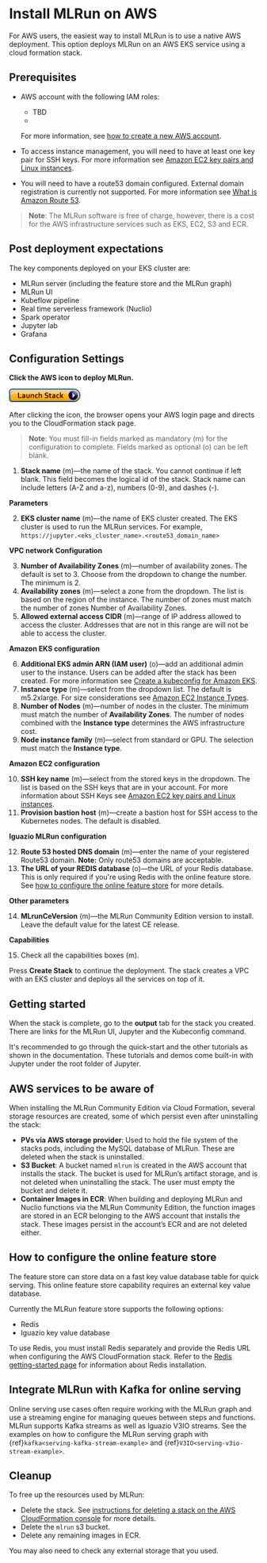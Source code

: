 # Install MLRun on AWS

For AWS users, the easiest way to install MLRun is to use a native AWS deployment. This option deploys MLRun on an AWS EKS service using a cloud formation stack.

## Prerequisites

- AWS account with the following IAM roles:
  - TBD
  -

  For more information, see [how to create a new AWS account](https://aws.amazon.com/premiumsupport/knowledge-center/create-and-activate-aws-account/).

- To access instance management, you will need to have at least one key pair for SSH keys. For more information see [Amazon EC2 key pairs and Linux instances](https://docs.aws.amazon.com/AWSEC2/latest/UserGuide/ec2-key-pairs.html).
- You will need to have a route53 domain configured. External domain registration is currently not supported. For more information see [What is Amazon Route 53](https://docs.aws.amazon.com/Route53/latest/DeveloperGuide/Welcome.html).


> **Note**: The MLRun software is free of charge, however, there is a cost for the AWS infrastructure services such as EKS, EC2, S3 and ECR.

## Post deployment expectations

The key components deployed on your EKS cluster are:

- MLRun server (including the feature store and the MLRun graph)
- MLRun UI
- Kubeflow pipeline
- Real time serverless framework (Nuclio)
- Spark operator
- Jupyter lab
- Grafana

## Configuration Settings

**Click the AWS icon to deploy MLRun.**

<a href="https://us-east-1.console.aws.amazon.com/cloudformation/home?region=us-east-1#/stacks/quickcreate?templateUrl=https%3A%2F%2Fmlrun-kit-alexp.s3.us-east-2.amazonaws.com%2Fquickstart-amazon-eks%2Ftemplates%2Figuazio-mlrun-kit-entrypoint-new-vpc.template.yaml&stackName=MLrun-community%20&param_AdditionalEKSAdminUserArn=&param_AvailabilityZones%5B%5D=&param_ClusterDomain=&param_DeployMLRunKit=true&param_EKSClusterName=&param_KeyPairName=&param_MLrunKitVersion=&param_NodeInstanceFamily=Standard&param_NodeInstanceType=m5.2xlarge&param_NumberOfAZs=3&param_NumberOfNodes=3&param_ProvisionBastionHost=Disabled&param_RegistryDomainName=index.docker.io&param_RegistryEmail=&param_RegistrySuffix=%2Fv1%2F&param_RegistryUsername=&param_RemoteAccessCIDR="><img src="../_static/images/aws_launch_stack.png"></img></a>

After clicking the icon, the browser opens your AWS login page and directs you to the CloudFormation stack page.

> **Note**: You must fill-in fields marked as mandatory (m) for the configuration to complete. Fields marked as optional (o) can be left blank.

1. **Stack name** (m)&mdash;the name of the stack. You cannot continue if left blank. This field becomes the logical id of the stack. Stack name can include letters (A-Z and a-z), numbers (0-9), and dashes (-).

**Parameters**

2. **EKS cluster name** (m)&mdash;the name of EKS cluster created. The EKS cluster is used to run the MLRun services. For example, `https://jupyter.<eks_cluster_name>.<route53_domain_name>`

**VPC network Configuration**

3. **Number of Availability Zones** (m)&mdash;number of availability zones. The default is set to 3. Choose from the dropdown to change the number. The minimum is 2.
4. **Availability zones** (m)&mdash;select a zone from the dropdown. The list is based on the region of the instance. The number of zones must match the number of zones Number of Availability Zones.
5. **Allowed external access CIDR** (m)&mdash;range of IP address allowed to access the cluster. Addresses that are not in this range are will not be able to access the cluster.

**Amazon EKS configuration**

6. **Additional EKS admin ARN (IAM user)** (o)&mdash;add an additional admin user to the instance. Users can be added after the stack has been created. For more information see [Create a kubeconfig for Amazon EKS](https://docs.aws.amazon.com/eks/latest/userguide/create-kubeconfig.html).
7. **Instance type** (m)&mdash;select from the dropdown list. The default is m5.2xlarge. For size considerations see [Amazon EC2 Instance Types](https://aws.amazon.com/ec2/instance-types/).
8. **Number of Nodes** (m)&mdash;number of nodes in the cluster. The minimum must match the number of **Availability Zones**. The number of nodes combined with the **Instance type** determines the AWS infrastructure cost. 
9. **Node instance family** (m)&mdash;select from standard or GPU. The selection must match the **Instance type**.

**Amazon EC2 configuration**

10. **SSH key name** (m)&mdash;select from the stored keys in the dropdown. The list is based on the SSH keys that are in your account. For more information about SSH Keys see [Amazon EC2 key pairs and Linux instances](https://docs.aws.amazon.com/AWSEC2/latest/UserGuide/ec2-key-pairs.html).
11. **Provision bastion host** (m)&mdash;create a bastion host for SSH access to the Kubernetes nodes. The default is disabled.


**Iguazio MLRun configuration**

12. **Route 53 hosted DNS domain** (m)&mdash;enter the name of your registered Route53 domain. **Note:** Only route53 domains are acceptable.
13. **The URL of your REDIS database** (o)&mdash;the URL of your Redis database. This is only required if you're using Redis with the online feature store. See [how to configure the online feature store](#configure-online-feature-store) for more details.

**Other parameters**

14. **MLrunCeVersion** (m)&mdash;the MLRun Community Edition version to install. Leave the default value for the latest CE release.

**Capabilities**

15. Check all the capabilities boxes (m).

Press **Create Stack** to continue the deployment.
The stack creates a VPC with an EKS cluster and deploys all the services on top of it.

## Getting started
When the stack is complete, go to the **output** tab for the stack you created. There are links for the MLRun UI, Jupyter and the Kubeconfig command.

It's recommended to go through the quick-start and the other tutorials as shown in the documentation. These tutorials and demos come built-in with Jupyter under the root folder of Jupyter.

## AWS services to be aware of

When installing the MLRun Community Edition via Cloud Formation, several storage resources are created, some of which persist even after uninstalling the stack:

- **PVs via AWS storage provider**: Used to hold the file system of the stacks pods, including the MySQL database of MLRun. These are deleted when the stack is uninstalled.
- **S3 Bucket**: A bucket named `mlrun` is created in the AWS account that installs the stack. The bucket is used for MLRun’s artifact storage, and is not deleted when uninstalling the stack. The user must empty the bucket and delete it.
- **Container Images in ECR**: When building and deploying MLRun and Nuclio functions via the MLRun Community Edition, the function images are stored in an ECR belonging to the AWS account that installs the stack. These images persist in the account’s ECR and are not deleted either.

<a id="configure-online-feature-store"/>

## How to configure the online feature store

The feature store can store data on a fast key value database table for quick serving. This online feature store capability requires an external key value database.

Currently the MLRun feature store supports the following options:
- Redis 
- Iguazio key value database
  
To use Redis, you must install Redis separately and provide the Redis URL when configuring the AWS CloudFormation stack. Refer to the [Redis getting-started page](https://redis.io/docs/getting-started/) for information about Redis installation.

## Integrate MLRun with Kafka for online serving

Online serving use cases often require working with the MLRun graph and use a streaming engine for managing queues between steps and functions. 
MLRun supports Kafka streams as well as Iguazio V3IO streams. 
See the examples on how to configure the MLRun serving graph with {ref}`kafka<serving-kafka-stream-example>` and {ref}`V3IO<serving-v3io-stream-example>`.

## Cleanup

To free up the resources used by MLRun:

- Delete the stack. See [instructions for deleting a stack on the AWS CloudFormation console](https://docs.aws.amazon.com/AWSCloudFormation/latest/UserGuide/cfn-console-delete-stack.html) for more details.
- Delete the `mlrun` s3 bucket.
- Delete any remaining images in ECR.

You may also need to check any external storage that you used.
